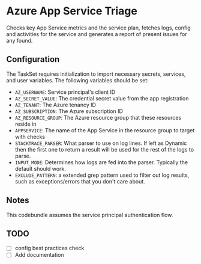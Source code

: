 # Azure App Service Triage
Checks key App Service metrics and the service plan, fetches logs, config and activities for the service and generates a report of present issues for any found.

## Configuration

The TaskSet requires initialization to import necessary secrets, services, and user variables. The following variables should be set:

- `AZ_USERNAME`: Service principal's client ID
- `AZ_SECRET_VALUE`: The credential secret value from the app registration
- `AZ_TENANT`: The Azure tenancy ID
- `AZ_SUBSCRIPTION`: The Azure subscription ID
- `AZ_RESOURCE_GROUP`: The Azure resource group that these resources reside in
- `APPSERVICE`: The name of the App Service in the resource group to target with checks
- `STACKTRACE_PARSER`: What parser to use on log lines. If left as Dynamic then the first one to return a result will be used for the rest of the logs to parse.
- `INPUT_MODE`: Determines how logs are fed into the parser. Typically the default should work.
- `EXCLUDE_PATTERN`: a extended grep pattern used to filter out log results, such as exceptions/errors that you don't care about.

## Notes

This codebundle assumes the service principal authentication flow.

## TODO
- [ ] config best practices check
- [ ] Add documentation